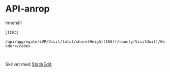 # API-anrop

Innehåll

[TOC]

`/api/aggregate/LVR/Visit/total/share(Height(165))/county(VisitUnit)/Gender</code>`
<div id="dump"></div>
<code><script>visualize('https://stratum.registercentrum.se/api/aggregate/LVR/Visit/total/count/county(VisitUnit)/VisitUnit?apikey=bK3H9bwaG4o=');</script>
</code>

Skrivet med [<i class="icon-provider-stackedit"></i> StackEdit](https://stackedit.io/).
